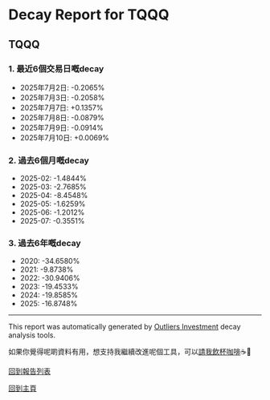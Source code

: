 # Decay Report for TQQQ

## TQQQ

### 1. 最近6個交易日嘅decay

- 2025年7月2日: -0.2065%
- 2025年7月3日: -0.2058%
- 2025年7月7日: +0.1357%
- 2025年7月8日: -0.0879%
- 2025年7月9日: -0.0914%
- 2025年7月10日: +0.0069%

### 2. 過去6個月嘅decay

- 2025-02: -1.4844%
- 2025-03: -2.7685%
- 2025-04: -8.4548%
- 2025-05: -1.6259%
- 2025-06: -1.2012%
- 2025-07: -0.3551%

### 3. 過去6年嘅decay

- 2020: -34.6580%
- 2021: -9.8738%
- 2022: -30.9406%
- 2023: -19.4533%
- 2024: -19.8585%
- 2025: -16.8748%

------------------------------
This report was automatically generated by [Outliers Investment](https://outliersecon.github.io/Outliers-Investment/) decay analysis tools.

如果你覺得呢啲資料有用，想支持我繼續改進呢個工具，可以[請我飲杯咖啡](https://buymeacoffee.com/outliersecon)☕🙏

[回到報告列表](https://outliersecon.github.io/Outliers-Investment/reports/reports_public)

[回到主頁](https://outliersecon.github.io/Outliers-Investment/)